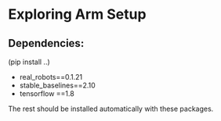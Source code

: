 # Exploring Arm Setup

## Dependencies:
(pip install ..)
- real_robots==0.1.21
- stable_baselines==2.10
- tensorflow ==1.8

The rest should be installed automatically with these packages.
